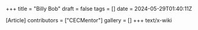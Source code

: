 +++
title = "Billy Bob"
draft = false
tags = []
date = 2024-05-29T01:40:11Z

[Article]
contributors = ["CECMentor"]
gallery = []
+++
text/x-wiki